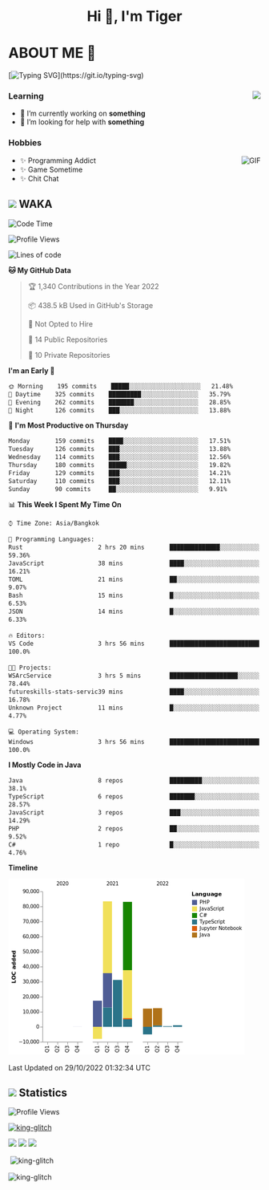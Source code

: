 <h1 align="center">Hi 👋, I'm Tiger</h1>




# ABOUT ME 💬

[![Typing SVG](https://readme-typing-svg.herokuapp.com?color=22F771&vCenter=true&lines=A+perssionate+developer+from+nowhere.)](https://git.io/typing-svg)

<div>
 <img align="right" src="https://spotify-github-profile.vercel.app/api/view?uid=12129734423&cover_image=false&theme=default&bar_color=22d016&bar_color_cover=true" />
 <h3>Learning</h3>
 
 <ul>
  <li>🔭 I’m currently working on <b>something</b></li>
  <li>🤝 I’m looking for help with <b>something</b></li>
 </ul>
 
</div>
<div>
 <h3>Hobbies</h3>
 <img align="right" height="475px"  alt="GIF" src="https://i.pinimg.com/originals/1f/b7/db/1fb7dbee557e5ed509f7517da8a84d58.gif" />
 <ul>
  <li>✨ Programming Addict</li>
  <li>✨ Game Sometime</li>
  <li>✨ Chit Chat</li>
 </ul>
 
</div>



## <img height="40" src="https://raw.githubusercontent.com/innng/innng/master/assets/kyubey.gif"/> WAKA

<!--START_SECTION:waka-->
![Code Time](http://img.shields.io/badge/Code%20Time-1%2C118%20hrs%2056%20mins-blue)

![Profile Views](http://img.shields.io/badge/Profile%20Views-0-blue)

![Lines of code](https://img.shields.io/badge/From%20Hello%20World%20I%27ve%20Written-228%20Thousand%20lines%20of%20code-blue)

**🐱 My GitHub Data** 

> 🏆 1,340 Contributions in the Year 2022
 > 
> 📦 438.5 kB Used in GitHub's Storage 
 > 
> 🚫 Not Opted to Hire
 > 
> 📜 14 Public Repositories 
 > 
> 🔑 10 Private Repositories  
 > 
**I'm an Early 🐤** 

```text
🌞 Morning    195 commits    █████░░░░░░░░░░░░░░░░░░░░   21.48% 
🌆 Daytime    325 commits    █████████░░░░░░░░░░░░░░░░   35.79% 
🌃 Evening    262 commits    ███████░░░░░░░░░░░░░░░░░░   28.85% 
🌙 Night      126 commits    ███░░░░░░░░░░░░░░░░░░░░░░   13.88%

```
📅 **I'm Most Productive on Thursday** 

```text
Monday       159 commits    ████░░░░░░░░░░░░░░░░░░░░░   17.51% 
Tuesday      126 commits    ███░░░░░░░░░░░░░░░░░░░░░░   13.88% 
Wednesday    114 commits    ███░░░░░░░░░░░░░░░░░░░░░░   12.56% 
Thursday     180 commits    █████░░░░░░░░░░░░░░░░░░░░   19.82% 
Friday       129 commits    ███░░░░░░░░░░░░░░░░░░░░░░   14.21% 
Saturday     110 commits    ███░░░░░░░░░░░░░░░░░░░░░░   12.11% 
Sunday       90 commits     ██░░░░░░░░░░░░░░░░░░░░░░░   9.91%

```


📊 **This Week I Spent My Time On** 

```text
⌚︎ Time Zone: Asia/Bangkok

💬 Programming Languages: 
Rust                     2 hrs 20 mins       ██████████████░░░░░░░░░░░   59.36% 
JavaScript               38 mins             ████░░░░░░░░░░░░░░░░░░░░░   16.21% 
TOML                     21 mins             ██░░░░░░░░░░░░░░░░░░░░░░░   9.07% 
Bash                     15 mins             █░░░░░░░░░░░░░░░░░░░░░░░░   6.53% 
JSON                     14 mins             █░░░░░░░░░░░░░░░░░░░░░░░░   6.33%

🔥 Editors: 
VS Code                  3 hrs 56 mins       █████████████████████████   100.0%

🐱‍💻 Projects: 
WSArcService             3 hrs 5 mins        ███████████████████░░░░░░   78.44% 
futureskills-stats-servic39 mins             ████░░░░░░░░░░░░░░░░░░░░░   16.78% 
Unknown Project          11 mins             █░░░░░░░░░░░░░░░░░░░░░░░░   4.77%

💻 Operating System: 
Windows                  3 hrs 56 mins       █████████████████████████   100.0%

```

**I Mostly Code in Java** 

```text
Java                     8 repos             █████████░░░░░░░░░░░░░░░░   38.1% 
TypeScript               6 repos             ███████░░░░░░░░░░░░░░░░░░   28.57% 
JavaScript               3 repos             ███░░░░░░░░░░░░░░░░░░░░░░   14.29% 
PHP                      2 repos             ██░░░░░░░░░░░░░░░░░░░░░░░   9.52% 
C#                       1 repo              █░░░░░░░░░░░░░░░░░░░░░░░░   4.76%

```


**Timeline**

![Chart not found](https://raw.githubusercontent.com/king-glitch/king-glitch/main/charts/bar_graph.png) 


 Last Updated on 29/10/2022 01:32:34 UTC
<!--END_SECTION:waka-->
## <img height="40" src="https://raw.githubusercontent.com/innng/innng/master/assets/kyubey.gif"/> Statistics
![Profile Views](https://komarev.com/ghpvc/?username=king-glitch)  

<p align="left"> 
 <a href="https://github.com/ryo-ma/github-profile-trophy">
  <img src="https://github-profile-trophy.vercel.app/?username=king-glitch&theme=dracula" alt="king-glitch" />
 </a> </p>

![](https://github-profile-summary-cards.vercel.app/api/cards/profile-details?username=king-glitch&theme=dracula)
![](https://github-profile-summary-cards.vercel.app/api/cards/stats?username=king-glitch&theme=dracula) 
![](https://github-profile-summary-cards.vercel.app/api/cards/productive-time?username=king-glitch&theme=dracula)


<p>&nbsp;<img align="center" src="https://github-readme-stats.vercel.app/api?username=king-glitch&theme=dracula" alt="king-glitch" /></p>

<p><img align="center" src="https://github-readme-streak-stats.herokuapp.com/?user=king-glitch&theme=dracula" alt="king-glitch" /></p>
